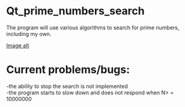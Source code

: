 # Qt_prime_numbers_search
 The program will use various algorithms to search for prime numbers, including my own.  
 
 [Image alt](https://github.com/vaedermakar255/Qt_prime_numbers_search/raw/master/image/alpha.PNG)
 
 # Current problems/bugs:
 -the ability to stop the search is not implemented  
 -the program starts to slow down and does not respond when N> = 10000000
